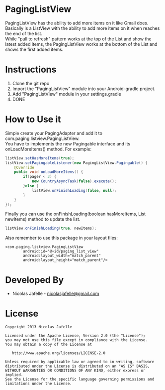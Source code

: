 PagingListView
==============

PagingListView has the ability to add more items on it like Gmail does. Basically is a ListView with the ability to add more items on it when reaches the end of the list.<br>
While "pull to refresh" pattern works at the top of the List and show the latest added items, the PagingListView works at the bottom of the List and shows the first added items.﻿


Instructions
============

1. Clone the git repo
2. Import the "PagingListView" module into your Android-gradle project.
3. Add "PagingListView" module in your settings.gradle
4. DONE


How to Use it
================

Simple create your PagingAdapter and add it to com.paging.listview.PagingListView.<br>
You have to implements the new Pagingable interface and its onLoadMoreItems() method. For example:<br>
``` java
listView.setHasMoreItems(true);
listView.setPagingableListener(new PagingListView.Pagingable() {
	@Override
	public void onLoadMoreItems() {
		if(pager < 3) {
			new CountryAsyncTask(false).execute();
		}else {
			listView.onFinishLoading(false, null);
		}
	}
});
```

Finally you can use the onFinishLoading(boolean hasMoreItems, List newItems) method to update the list.

``` java
listView.onFinishLoading(true, newItems);


```
Also remember to use this package in your layout files: 

	<com.paging.listview.PagingListView
        	android:id="@+id/paging_list_view"
        	android:layout_width="match_parent"
        	android:layout_height="match_parent"/>


Developed By
================

* Nicolas Jafelle - <nicolasjafelle@gmail.com>


License
================

    Copyright 2013 Nicolas Jafelle

    Licensed under the Apache License, Version 2.0 (the "License");
    you may not use this file except in compliance with the License.
    You may obtain a copy of the License at

       http://www.apache.org/licenses/LICENSE-2.0

    Unless required by applicable law or agreed to in writing, software
    distributed under the License is distributed on an "AS IS" BASIS,
    WITHOUT WARRANTIES OR CONDITIONS OF ANY KIND, either express or implied.
    See the License for the specific language governing permissions and
    limitations under the License.
